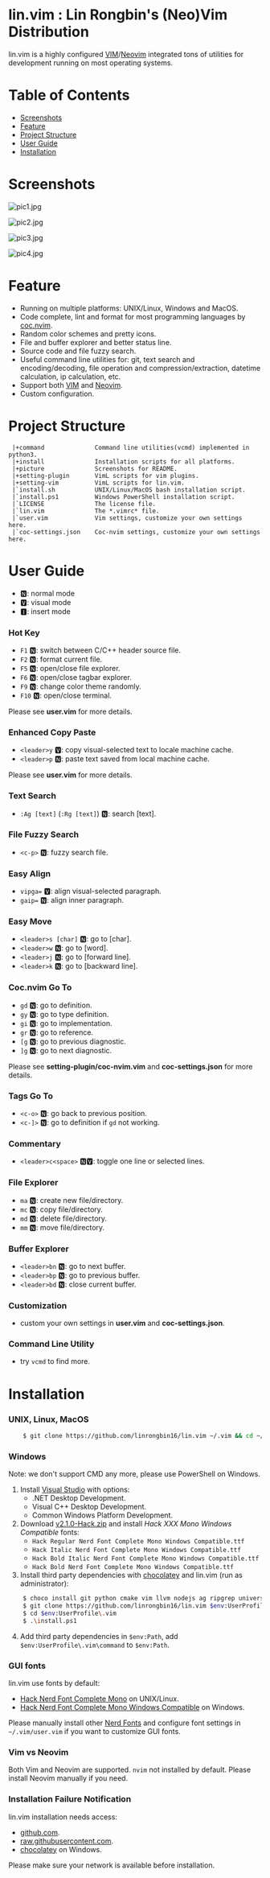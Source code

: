 # lin.vim : Lin Rongbin's (Neo)Vim Distribution

lin.vim is a highly configured [VIM](https://www.vim.org/)/[Neovim](https://neovim.io/) integrated tons of utilities for development running on most operating systems.

# Table of Contents

* [Screenshots](#screenshots)
* [Feature](#feature)
* [Project Structure](#project-structure)
* [User Guide](#user-guide)
* [Installation](#installation)

# Screenshots

![pic1.jpg](https://raw.githubusercontent.com/linrongbin16/lin.vim/master/picture/pic1.jpg)

![pic2.jpg](https://raw.githubusercontent.com/linrongbin16/lin.vim/master/picture/pic2.jpg)

![pic3.jpg](https://raw.githubusercontent.com/linrongbin16/lin.vim/master/picture/pic3.jpg)

![pic4.jpg](https://raw.githubusercontent.com/linrongbin16/lin.vim/master/picture/pic4.jpg)

# Feature

- Running on multiple platforms: UNIX/Linux, Windows and MacOS.
- Code complete, lint and format for most programming languages by [coc.nvim](https://github.com/neoclide/coc.nvim).
- Random color schemes and pretty icons.
- File and buffer explorer and better status line.
- Source code and file fuzzy search.
- Useful command line utilities for: git, text search and encoding/decoding, file operation and compression/extraction, datetime calculation, ip calculation, etc.
- Support both [VIM](https://www.vim.org/) and [Neovim](https://neovim.io/).
- Custom configuration.

# Project Structure

```
 |+command              Command line utilities(vcmd) implemented in python3.
 |+install              Installation scripts for all platforms.
 |+picture              Screenshots for README.
 |+setting-plugin       VimL scripts for vim plugins.
 |+setting-vim          VimL scripts for lin.vim.
 |`install.sh           UNIX/Linux/MacOS bash installation script.
 |`install.ps1          Windows PowerShell installation script.
 |`LICENSE              The license file.
 |`lin.vim              The *.vimrc* file.
 |`user.vim             Vim settings, customize your own settings here.
 |`coc-settings.json    Coc-nvim settings, customize your own settings here.
```

# User Guide

* 🅽: normal mode
* 🆅: visual mode
* 🅸: insert mode

### Hot Key
- `F1` 🅽: switch between C/C++ header source file.
- `F2` 🅽: format current file.
- `F5` 🅽: open/close file explorer.
- `F6` 🅽: open/close tagbar explorer.
- `F9` 🅽: change color theme randomly.
- `F10` 🅽: open/close terminal.

Please see **user.vim** for more details.

### Enhanced Copy Paste
- `<leader>y` 🆅: copy visual-selected text to locale machine cache.
- `<leader>p` 🅽: paste text saved from local machine cache.

Please see **user.vim** for more details.

### Text Search
- `:Ag [text]` (`:Rg [text]`) 🅽: search [text].

### File Fuzzy Search
- `<c-p>` 🅽: fuzzy search file.

### Easy Align
- `vipga=` 🆅: align visual-selected paragraph.
- `gaip=` 🅽: align inner paragraph.

### Easy Move
- `<leader>s [char]` 🅽: go to [char].
- `<leader>w` 🅽: go to [word].
- `<leader>j` 🅽: go to [forward line].
- `<leader>k` 🅽: go to [backward line].

### Coc.nvim Go To
- `gd` 🅽: go to definition.
- `gy` 🅽: go to type definition.
- `gi` 🅽: go to implementation.
- `gr` 🅽: go to reference.
- `[g` 🅽: go to previous diagnostic.
- `]g` 🅽: go to next diagnostic.

Please see **setting-plugin/coc-nvim.vim** and **coc-settings.json** for more details.

### Tags Go To
- `<c-o>` 🅽: go back to previous position.
- `<c-]>` 🅽: go to definition if `gd` not working.

### Commentary
- `<leader>c<space>` 🅽🆅: toggle one line or selected lines.

### File Explorer
- `ma` 🅽: create new file/directory.
- `mc` 🅽: copy file/directory.
- `md` 🅽: delete file/directory.
- `mm` 🅽: move file/directory.

### Buffer Explorer
- `<leader>bn` 🅽: go to next buffer.
- `<leader>bp` 🅽: go to previous buffer.
- `<leader>bd` 🅽: close current buffer.

### Customization
- custom your own settings in **user.vim** and **coc-settings.json**.

### Command Line Utility
- try `vcmd` to find more.

# Installation

### UNIX, Linux, MacOS

```bash
    $ git clone https://github.com/linrongbin16/lin.vim ~/.vim && cd ~/.vim && ./install.sh
```

### Windows

Note: we don't support CMD any more, please use PowerShell on Windows.

1. Install [Visual Studio](https://www.visualstudio.com/) with options:
    * .NET Desktop Development.
    * Visual C++ Desktop Development.
    * Common Windows Platform Development.
2. Download [v2.1.0-Hack.zip](https://github.com/ryanoasis/nerd-fonts/releases/download/v2.1.0/Hack.zip) and install *Hack XXX Mono Windows Compatible* fonts:
    * `Hack Regular Nerd Font Complete Mono Windows Compatible.ttf`
    * `Hack Italic Nerd Font Complete Mono Windows Compatible.ttf`
    * `Hack Bold Italic Nerd Font Complete Mono Windows Compatible.ttf`
    * `Hack Bold Nerd Font Complete Mono Windows Compatible.ttf`
3. Install third party dependencies with [chocolatey](https://chocolatey.org/) and lin.vim (run as administrator):
```bash
    $ choco install git python cmake vim llvm nodejs ag ripgrep universal-ctags
    $ git clone https://github.com/linrongbin16/lin.vim $env:UserProfile\.vim
    $ cd $env:UserProfile\.vim
    $ .\install.ps1
```
4. Add third party dependencies in `$env:Path`, add `$env:UserProfile\.vim\command` to `$env:Path`.

### GUI fonts

lin.vim use fonts by default:

* [Hack Nerd Font Complete Mono](https://github.com/ryanoasis/nerd-fonts/tree/master/patched-fonts/Hack) on UNIX/Linux.
* [Hack Nerd Font Complete Mono Windows Compatible](https://github.com/ryanoasis/nerd-fonts/tree/master/patched-fonts/Hack) on Windows.

Please manually install other [Nerd Fonts](https://github.com/ryanoasis/nerd-fonts) and configure font settings in `~/.vim/user.vim` if you want to customize GUI fonts.

### Vim vs Neovim

Both Vim and Neovim are supported. `nvim` not installed by default. Please install Neovim manually if you need.

### Installation Failure Notification

lin.vim installation needs access:

* [github.com](https://github.com/).
* [raw.githubusercontent.com](https://raw.githubusercontent.com/).
* [chocolatey](https://chocolatey.org/) on Windows.

Please make sure your network is available before installation.
